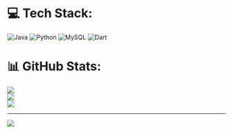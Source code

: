 
# 💻 Tech Stack:
![Java](https://img.shields.io/badge/java-%23ED8B00.svg?style=for-the-badge&logo=openjdk&logoColor=white) ![Python](https://img.shields.io/badge/python-3670A0?style=for-the-badge&logo=python&logoColor=ffdd54) ![MySQL](https://img.shields.io/badge/mysql-4479A1.svg?style=for-the-badge&logo=mysql&logoColor=white) ![Dart](https://img.shields.io/badge/dart-%230175C2.svg?style=for-the-badge&logo=dart&logoColor=white)
# 📊 GitHub Stats:
![](https://github-readme-stats.vercel.app/api?username=HansReidan&theme=dark&hide_border=false&include_all_commits=false&count_private=false)<br/>
![](https://nirzak-streak-stats.vercel.app/?user=HansReidan&theme=dark&hide_border=false)<br/>
![](https://github-readme-stats.vercel.app/api/top-langs/?username=HansReidan&theme=dark&hide_border=false&include_all_commits=false&count_private=false&layout=compact)

---
[![](https://visitcount.itsvg.in/api?id=HansReidan&icon=0&color=0)](https://visitcount.itsvg.in)